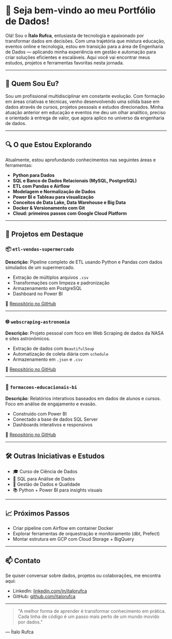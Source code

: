 # 👋 Seja bem-vindo ao meu Portfólio de Dados!

Olá! Sou o **Ítalo Rufca**, entusiasta de tecnologia e apaixonado por transformar dados em decisões. Com uma trajetória que mistura educação, eventos online e tecnologia, estou em transição para a área de Engenharia de Dados — aplicando minha experiência em gestão e automação para criar soluções eficientes e escaláveis. Aqui você vai encontrar meus estudos, projetos e ferramentas favoritas nesta jornada.

---

## 🧭 Quem Sou Eu?
Sou um profissional multidisciplinar em constante evolução. Com formação em áreas criativas e técnicas, venho desenvolvendo uma sólida base em dados através de cursos, projetos pessoais e estudos direcionados. Minha atuação anterior em educação e eventos me deu um olhar analítico, preciso e orientado à entrega de valor, que agora aplico no universo da engenharia de dados.

---

## 🔍 O que Estou Explorando
Atualmente, estou aprofundando conhecimentos nas seguintes áreas e ferramentas:

- **Python para Dados**
- **SQL e Banco de Dados Relacionais (MySQL, PostgreSQL)**
- **ETL com Pandas e Airflow**
- **Modelagem e Normalização de Dados**
- **Power BI e Tableau para visualização**
- **Conceitos de Data Lake, Data Warehouse e Big Data**
- **Docker & Versionamento com Git**
- **Cloud: primeiros passos com Google Cloud Platform**

---

## 🚀 Projetos em Destaque

### 📦 `etl-vendas-supermercado`
**Descrição**: Pipeline completo de ETL usando Python e Pandas com dados simulados de um supermercado.

- Extração de múltiplos arquivos `.csv`
- Transformações com limpeza e padronização
- Armazenamento em PostgreSQL
- Dashboard no Power BI

🔗 [Repositório no GitHub](#)

---

### 🌐 `webscraping-astronomia`
**Descrição**: Projeto pessoal com foco em Web Scraping de dados da NASA e sites astronômicos.

- Extração de dados com `BeautifulSoup`
- Automatização de coleta diária com `schedule`
- Armazenamento em `.json` e `.csv`

🔗 [Repositório no GitHub](#)

---

### 🧠 `formacoes-educacionais-bi`
**Descrição**: Relatórios interativos baseados em dados de alunos e cursos. Foco em análise de engajamento e evasão.

- Construído com Power BI
- Conectado a base de dados SQL Server
- Dashboards interativos e responsivos

🔗 [Repositório no GitHub](#)

---

## 🛠️ Outras Iniciativas e Estudos
- 🎓 Curso de Ciência de Dados
- 🧮 SQL para Análise de Dados
- 🔄 Gestão de Dados e Qualidade
- 📚 Python + Power BI para insights visuais

---

## 📈 Próximos Passos
- Criar pipeline com Airflow em container Docker
- Explorar ferramentas de orquestração e monitoramento (dbt, Prefect)
- Montar estrutura em GCP com Cloud Storage + BigQuery

---

## 📫 Contato
Se quiser conversar sobre dados, projetos ou colaborações, me encontra aqui:

- LinkedIn: [linkedin.com/in/italorufca](https://linkedin.com/in/italorufca)
- GitHub: [github.com/italorufca](https://github.com/italorufca)

---

> "A melhor forma de aprender é transformar conhecimento em prática. Cada linha de código é um passo mais perto de um mundo movido por dados."

— Ítalo Rufca
